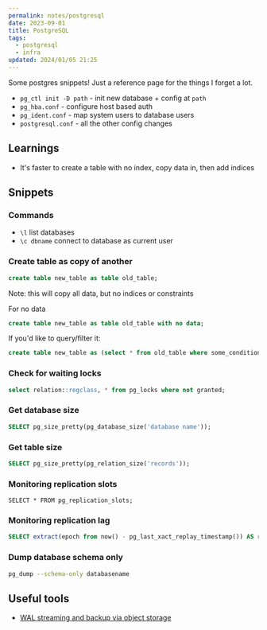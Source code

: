 ```yaml
---
permalink: notes/postgresql
date: 2023-09-01
title: PostgreSQL
tags:
  - postgresql
  - infra
updated: 2024/01/05 21:25
---
```

Some postgres snippets! Just a reference page for the things I forget a lot.

- `pg_ctl init -D path` - init new database + config at `path`
- `pg_hba.conf` - configure host based auth
- `pg_ident.conf` - map system users to database users
- `postgresql.conf` - all the other config changes

## Learnings
- It's faster to create a table with no index, copy data in, then add indices

## Snippets

### Commands

- `\l` list databases
- `\c dbname` connect to database as current user

### Create table as copy of another
```sql
create table new_table as table old_table;
```
Note: this will copy all data, but no indices or constraints

For no data

```sql
create table new_table as table old_table with no data;
```

If you'd like to query/filter it:

```sql
create table new_table as (select * from old_table where some_condition);
```

### Check for waiting locks
```sql
select relation::regclass, * from pg_locks where not granted;
```

### Get database size

```sql
SELECT pg_size_pretty(pg_database_size('database name'));
```

### Get table size
```sql
SELECT pg_size_pretty(pg_relation_size('records'));
```
### Monitoring replication slots
```
SELECT * FROM pg_replication_slots;
```

### Monitoring replication lag
```sql
SELECT extract(epoch from now() - pg_last_xact_replay_timestamp()) AS replica_lag
```

### Dump database schema only
```bash
pg_dump --schema-only databasename
```
## Useful tools
- [WAL streaming and backup via object storage](https://github.com/wal-g/wal-g)